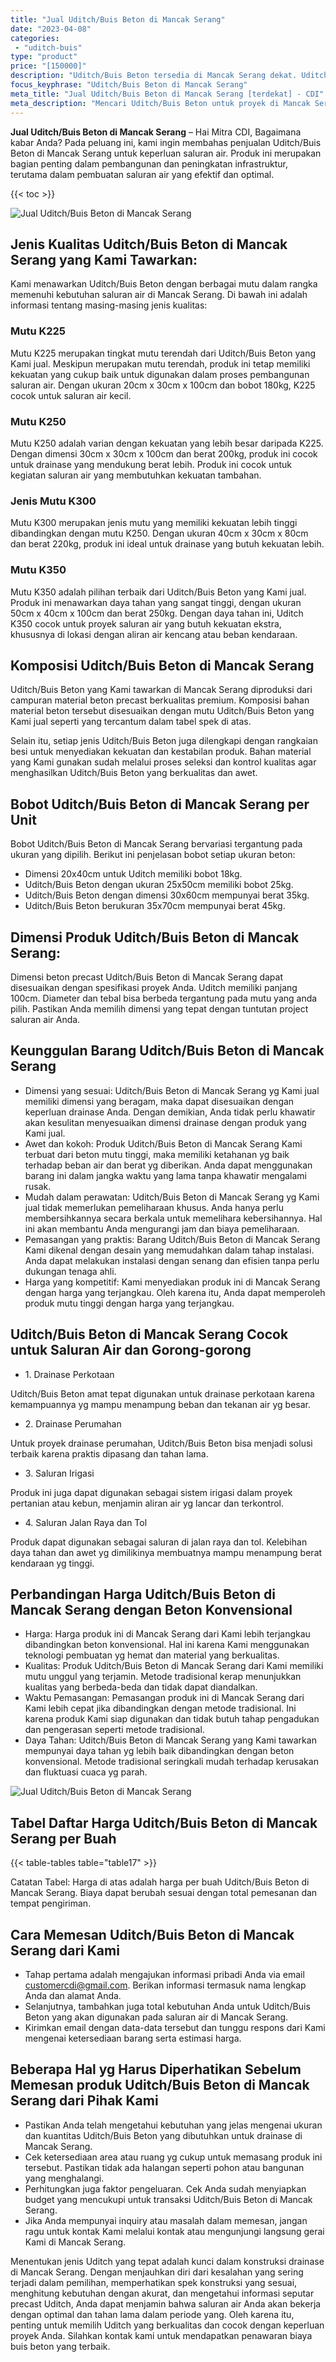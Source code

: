 ```yaml
---
title: "Jual Uditch/Buis Beton di Mancak Serang"
date: "2023-04-08"
categories:
 - "uditch-buis"
type: "product"
price: "[150000]"
description: "Uditch/Buis Beton tersedia di Mancak Serang dekat. Uditch/Buis Beton ini umumnya diaplikasaikan dalam project infrastruktur sebagai saluran drainase yang praktis dan berkualitas tinggi. Hubungi kami untuk mendapatkan informasi lebih lanjut."
focus_keyphrase: "Uditch/Buis Beton di Mancak Serang"
meta_title: "Jual Uditch/Buis Beton di Mancak Serang [terdekat] - CDI"
meta_description: "Mencari Uditch/Buis Beton untuk proyek di Mancak Serang? Kami memiliki Uditch/Buis Beton berkualitas untuk konstruksi saluran pembuangan. Dapatkan penawaran terbaik sekarang."
---
```


**Jual Uditch/Buis Beton di Mancak Serang** – Hai Mitra CDI, Bagaimana kabar Anda? Pada peluang ini, kami ingin membahas penjualan Uditch/Buis Beton di Mancak Serang untuk keperluan saluran air. Produk ini merupakan bagian penting dalam pembangunan dan peningkatan infrastruktur, terutama dalam pembuatan saluran air yang efektif dan optimal.

{{< toc >}}

![Jual Uditch/Buis Beton di Mancak Serang](/images/uditch-buis/uditch-beton-11.jpg)

## Jenis Kualitas Uditch/Buis Beton di Mancak Serang yang Kami Tawarkan:

Kami menawarkan Uditch/Buis Beton dengan berbagai mutu dalam rangka memenuhi kebutuhan saluran air di Mancak Serang. Di bawah ini adalah informasi tentang masing-masing jenis kualitas:

### Mutu K225

Mutu K225 merupakan tingkat mutu terendah dari Uditch/Buis Beton yang Kami jual. Meskipun merupakan mutu terendah, produk ini tetap memiliki kekuatan yang cukup baik untuk digunakan dalam proses pembangunan saluran air. Dengan ukuran 20cm x 30cm x 100cm dan bobot 180kg, K225 cocok untuk saluran air kecil.

### Mutu K250

Mutu K250 adalah varian dengan kekuatan yang lebih besar daripada K225. Dengan dimensi 30cm x 30cm x 100cm dan berat 200kg, produk ini cocok untuk drainase yang mendukung berat lebih. Produk ini cocok untuk kegiatan saluran air yang membutuhkan kekuatan tambahan.

### Jenis Mutu K300

Mutu K300 merupakan jenis mutu yang memiliki kekuatan lebih tinggi dibandingkan dengan mutu K250. Dengan ukuran 40cm x 30cm x 80cm dan berat 220kg, produk ini ideal untuk drainase yang butuh kekuatan lebih.

### Mutu K350

Mutu K350 adalah pilihan terbaik dari Uditch/Buis Beton yang Kami jual. Produk ini menawarkan daya tahan yang sangat tinggi, dengan ukuran 50cm x 40cm x 100cm dan berat 250kg. Dengan daya tahan ini, Uditch K350 cocok untuk proyek saluran air yang butuh kekuatan ekstra, khususnya di lokasi dengan aliran air kencang atau beban kendaraan.

## Komposisi Uditch/Buis Beton di Mancak Serang

Uditch/Buis Beton yang Kami tawarkan di Mancak Serang diproduksi dari campuran material beton precast berkualitas premium. Komposisi bahan material beton tersebut disesuaikan dengan mutu Uditch/Buis Beton yang Kami jual seperti yang tercantum dalam tabel spek di atas.

Selain itu, setiap jenis Uditch/Buis Beton juga dilengkapi dengan rangkaian besi untuk menyediakan kekuatan dan kestabilan produk. Bahan material yang Kami gunakan sudah melalui proses seleksi dan kontrol kualitas agar menghasilkan Uditch/Buis Beton yang berkualitas dan awet.

## Bobot Uditch/Buis Beton di Mancak Serang per Unit

Bobot Uditch/Buis Beton di Mancak Serang bervariasi tergantung pada ukuran yang dipilih. Berikut ini penjelasan bobot setiap ukuran beton:

*   Dimensi 20x40cm untuk Uditch memiliki bobot 18kg.
*   Uditch/Buis Beton dengan ukuran 25x50cm memiliki bobot 25kg.
*   Uditch/Buis Beton dengan dimensi 30x60cm mempunyai berat 35kg.
*   Uditch/Buis Beton berukuran 35x70cm mempunyai berat 45kg.

## Dimensi Produk Uditch/Buis Beton di Mancak Serang:

Dimensi beton precast Uditch/Buis Beton di Mancak Serang dapat disesuaikan dengan spesifikasi proyek Anda. Uditch memiliki panjang 100cm. Diameter dan tebal bisa berbeda tergantung pada mutu yang anda pilih. Pastikan Anda memilih dimensi yang tepat dengan tuntutan project saluran air Anda.

## Keunggulan Barang Uditch/Buis Beton di Mancak Serang

*   Dimensi yang sesuai: Uditch/Buis Beton di Mancak Serang yg Kami jual memiliki dimensi yang beragam, maka dapat disesuaikan dengan keperluan drainase Anda. Dengan demikian, Anda tidak perlu khawatir akan kesulitan menyesuaikan dimensi drainase dengan produk yang Kami jual.
*   Awet dan kokoh: Produk Uditch/Buis Beton di Mancak Serang Kami terbuat dari beton mutu tinggi, maka memiliki ketahanan yg baik terhadap beban air dan berat yg diberikan. Anda dapat menggunakan barang ini dalam jangka waktu yang lama tanpa khawatir mengalami rusak.
*   Mudah dalam perawatan: Uditch/Buis Beton di Mancak Serang yg Kami jual tidak memerlukan pemeliharaan khusus. Anda hanya perlu membersihkannya secara berkala untuk memelihara kebersihannya. Hal ini akan membantu Anda mengurangi jam dan biaya pemeliharaan.
*   Pemasangan yang praktis: Barang Uditch/Buis Beton di Mancak Serang Kami dikenal dengan desain yang memudahkan dalam tahap instalasi. Anda dapat melakukan instalasi dengan senang dan efisien tanpa perlu dukungan tenaga ahli.
*   Harga yang kompetitif: Kami menyediakan produk ini di Mancak Serang dengan harga yang terjangkau. Oleh karena itu, Anda dapat memperoleh produk mutu tinggi dengan harga yang terjangkau.

## Uditch/Buis Beton di Mancak Serang Cocok untuk Saluran Air dan Gorong-gorong

*   1\. Drainase Perkotaan

Uditch/Buis Beton amat tepat digunakan untuk drainase perkotaan karena kemampuannya yg mampu menampung beban dan tekanan air yg besar.
*   2\. Drainase Perumahan

Untuk proyek drainase perumahan, Uditch/Buis Beton bisa menjadi solusi terbaik karena praktis dipasang dan tahan lama.
*   3\. Saluran Irigasi

Produk ini juga dapat digunakan sebagai sistem irigasi dalam proyek pertanian atau kebun, menjamin aliran air yg lancar dan terkontrol.
*   4\. Saluran Jalan Raya dan Tol

Produk dapat digunakan sebagai saluran di jalan raya dan tol. Kelebihan daya tahan dan awet yg dimilikinya membuatnya mampu menampung berat kendaraan yg tinggi.

## Perbandingan Harga Uditch/Buis Beton di Mancak Serang dengan Beton Konvensional

*   Harga: Harga produk ini di Mancak Serang dari Kami lebih terjangkau dibandingkan beton konvensional. Hal ini karena Kami menggunakan teknologi pembuatan yg hemat dan material yang berkualitas.
*   Kualitas: Produk Uditch/Buis Beton di Mancak Serang dari Kami memiliki mutu unggul yang terjamin. Metode tradisional kerap menunjukkan kualitas yang berbeda-beda dan tidak dapat diandalkan.
*   Waktu Pemasangan: Pemasangan produk ini di Mancak Serang dari Kami lebih cepat jika dibandingkan dengan metode tradisional. Ini karena produk Kami siap digunakan dan tidak butuh tahap pengadukan dan pengerasan seperti metode tradisional.
*   Daya Tahan: Uditch/Buis Beton di Mancak Serang yang Kami tawarkan mempunyai daya tahan yg lebih baik dibandingkan dengan beton konvensional. Metode tradisional seringkali mudah terhadap kerusakan dan fluktuasi cuaca yg parah.

![Jual Uditch/Buis Beton di Mancak Serang](/images/uditch-buis/buis-beton-13.jpg)

## Tabel Daftar Harga Uditch/Buis Beton di Mancak Serang per Buah

{{< table-tables table="table17" >}}

Catatan Tabel: Harga di atas adalah harga per buah Uditch/Buis Beton di Mancak Serang. Biaya dapat berubah sesuai dengan total pemesanan dan tempat pengiriman.

## Cara Memesan Uditch/Buis Beton di Mancak Serang dari Kami

*   Tahap pertama adalah mengajukan informasi pribadi Anda via email customercdi@gmail.com. Berikan informasi termasuk nama lengkap Anda dan alamat Anda.
*   Selanjutnya, tambahkan juga total kebutuhan Anda untuk Uditch/Buis Beton yang akan digunakan pada saluran air di Mancak Serang.
*   Kirimkan email dengan data-data tersebut dan tunggu respons dari Kami mengenai ketersediaan barang serta estimasi harga.

## Beberapa Hal yg Harus Diperhatikan Sebelum Memesan produk Uditch/Buis Beton di Mancak Serang dari Pihak Kami

*   Pastikan Anda telah mengetahui kebutuhan yang jelas mengenai ukuran dan kuantitas Uditch/Buis Beton yang dibutuhkan untuk drainase di Mancak Serang.
*   Cek ketersediaan area atau ruang yg cukup untuk memasang produk ini tersebut. Pastikan tidak ada halangan seperti pohon atau bangunan yang menghalangi.
*   Perhitungkan juga faktor pengeluaran. Cek Anda sudah menyiapkan budget yang mencukupi untuk transaksi Uditch/Buis Beton di Mancak Serang.
*   Jika Anda mempunyai inquiry atau masalah dalam memesan, jangan ragu untuk kontak Kami melalui kontak atau mengunjungi langsung gerai Kami di Mancak Serang.

Menentukan jenis Uditch yang tepat adalah kunci dalam konstruksi drainase di Mancak Serang. Dengan menjauhkan diri dari kesalahan yang sering terjadi dalam pemilihan, memperhatikan spek konstruksi yang sesuai, menghitung kebutuhan dengan akurat, dan mengetahui informasi seputar precast Uditch, Anda dapat menjamin bahwa saluran air Anda akan bekerja dengan optimal dan tahan lama dalam periode yang. Oleh karena itu, penting untuk memilih Uditch yang berkualitas dan cocok dengan keperluan proyek Anda. Silahkan kontak kami untuk mendapatkan penawaran biaya buis beton yang terbaik.